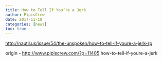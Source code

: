 ```yaml
---
title: How to Tell If You’re a Jerk
author: PipisCrew
date: 2017-11-18
categories: [news]
toc: true
---
```


http://nautil.us/issue/54/the-unspoken/how-to-tell-if-youre-a-jerk-rp

origin - http://www.pipiscrew.com/?p=11405 how-to-tell-if-youre-a-jerk